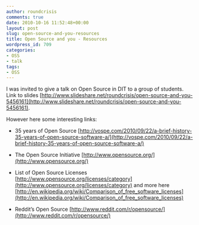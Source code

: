 ```yaml
---
author: roundcrisis
comments: true
date: 2010-10-16 11:52:48+00:00
layout: post
slug: open-source-and-you-resources
title: Open Source and you - Resources
wordpress_id: 709
categories:
- OSS
- talk
tags:
- OSS
---
```


I was invited to give a talk on Open Source in DIT to a group of students. Link to slides [http://www.slideshare.net/roundcrisis/open-source-and-you-5456161](http://www.slideshare.net/roundcrisis/open-source-and-you-5456161).

 

However here some interesting links:

 

  
  * 35 years of Open Source [http://vospe.com/2010/09/22/a-brief-history-35-years-of-open-source-software-a/](http://vospe.com/2010/09/22/a-brief-history-35-years-of-open-source-software-a/)
   
  * The Open Source Initiative [http://www.opensource.org/](http://www.opensource.org/)
   
  * List of Open Source Licenses [http://www.opensource.org/licenses/category](http://www.opensource.org/licenses/category) and more here [http://en.wikipedia.org/wiki/Comparison_of_free_software_licenses](http://en.wikipedia.org/wiki/Comparison_of_free_software_licenses)
   
  * Reddit’s Open Source [http://www.reddit.com/r/opensource/](http://www.reddit.com/r/opensource/)
